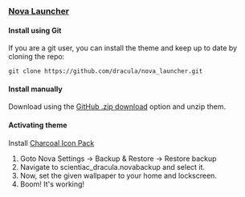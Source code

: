 ### [Nova Launcher](https://novalauncher.com/)

#### Install using Git

If you are a git user, you can install the theme and keep up to date by cloning the repo:

    git clone https://github.com/dracula/nova_launcher.git

#### Install manually

Download using the [GitHub .zip download](https://github.com/dracula/template/archive/master.zip) option and unzip them.

#### Activating theme

Install [Charcoal Icon Pack](https://play.google.com/store/apps/details?id=com.arandompackage.flatconsblack&hl=en_US&gl=US)

1. Goto Nova Settings -> Backup & Restore -> Restore backup  
2. Navigate to scientiac_dracula.novabackup and select it.
3. Now, set the given wallpaper to your home and lockscreen.
4. Boom! It's working!
